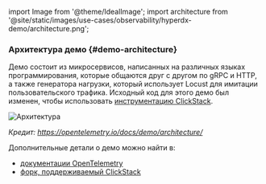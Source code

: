 import Image from '@theme/IdealImage';
import architecture from '@site/static/images/use-cases/observability/hyperdx-demo/architecture.png';

### Архитектура демо {#demo-architecture}

Демо состоит из микросервисов, написанных на различных языках программирования, которые общаются друг с другом по gRPC и HTTP, а также генератора нагрузки, который использует Locust для имитации пользовательского трафика. Исходный код для этого демо был изменен, чтобы использовать [инструментацию ClickStack](/use-cases/observability/clickstack/sdks).

<Image img={architecture} alt="Архитектура" size="lg"/>

_Кредит: https://opentelemetry.io/docs/demo/architecture/_

Дополнительные детали о демо можно найти в:

- [документации OpenTelemetry](https://opentelemetry.io/docs/demo/)
- [форк, поддерживаемый ClickStack](https://github.com/ClickHouse/opentelemetry-demo)
